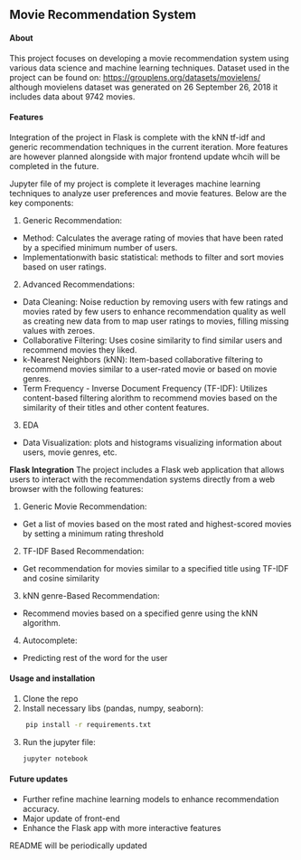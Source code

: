 ## Movie Recommendation System

#### About
This project focuses on developing a movie recommendation system using various data science and machine learning techniques. Dataset used in the project can be found on: https://grouplens.org/datasets/movielens/ although movielens dataset was generated on 26 September 26, 2018 it includes data about 9742 movies. 

#### Features
Integration of the project in Flask is complete with the kNN tf-idf and generic recommendation techniques in the current iteration. More features are however planned alongside with major frontend update whcih will be completed in the future.

Jupyter file of my project is complete it leverages machine learning techniques to analyze user preferences and movie features. Below are the key components: 

1. Generic Recommendation:
- Method: Calculates the average rating of movies that have been rated by a specified minimum number of users.
- Implementationwith basic statistical: methods to filter and sort movies based on user ratings.
2. Advanced Recommendations:
- Data Cleaning: Noise reduction by removing users with few ratings and movies rated by few users to enhance recommendation quality as well as creating new data from to map user ratings to movies, filling missing values with zeroes.
- Collaborative Filtering: Uses cosine similarity to find similar users and recommend movies they liked.
- k-Nearest Neighbors (kNN): Item-based collaborative filtering to recommend movies similar to a user-rated movie or based on movie genres.
- Term Frequency - Inverse Document Frequency (TF-IDF): Utilizes content-based filtering alorithm to recommend movies based on the similarity of their titles and other content features.
3. EDA
- Data Visualization: plots and histograms visualizing information about users, movie genres, etc.

**Flask Integration**
The project includes a Flask web application that allows users to interact with the recommendation systems directly from a web browser with the following features:
1. Generic Movie Recommendation:
- Get a list of movies based on the most rated and highest-scored movies by setting a minimum rating threshold
2. TF-IDF Based Recommendation:
- Get recommendation for movies similar to a specified title using TF-IDF and cosine similarity
3. kNN genre-Based Recommendation:
- Recommend movies based on a specified genre using the kNN algorithm.
4. Autocomplete:
- Predicting rest of the word for the user
#### Usage and installation
1. Clone the repo
2. Install necessary libs (pandas, numpy, seaborn):
```bash
    pip install -r requirements.txt
```
3. Run the jupyter file:
    ```bash
    jupyter notebook
    ```


#### Future updates
- Further refine machine learning models to enhance recommendation accuracy.
- Major update of front-end
- Enhance the Flask app with more interactive features

README will be periodically updated